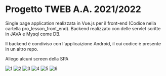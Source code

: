 # Progetto TWEB A.A. 2021/2022 

Single page application realizzata in Vue.js per il front-end (Codice nella cartella pro_lesson_front_end).
Backend realizzato con delle servlet scritte in JAVA e Mysql come DB.

Il backend è condiviso con l'applicaizione Android, il cui codice è presente in un altro repo.

Allego alcuni screen della SPA

![1](https://user-images.githubusercontent.com/59978602/187950492-c171aabe-b047-4eb5-9c8d-7f7b63153a82.png)
![2](https://user-images.githubusercontent.com/59978602/187950494-5ccf00cd-2292-47a7-a07a-2e67b4c1a24c.png)
![3](https://user-images.githubusercontent.com/59978602/187950499-555307b7-fdd4-4fb9-9457-12d734631c87.png)
![4](https://user-images.githubusercontent.com/59978602/187950481-75c574c6-f910-441e-bc4a-fad6d5744342.png)
![5](https://user-images.githubusercontent.com/59978602/187950487-af94d4e5-bb04-4cdb-a5a3-51ecb2a91882.png)
![6](https://user-images.githubusercontent.com/59978602/187950489-8c347051-15f8-42ec-94b0-5559f5058dc4.png)
